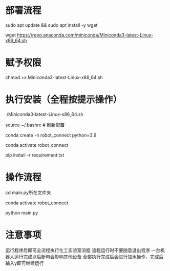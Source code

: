 # 部署流程
sudo apt update && sudo apt install -y wget

wget https://repo.anaconda.com/miniconda/Miniconda3-latest-Linux-x86_64.sh

# 赋予权限
chmod +x Miniconda3-latest-Linux-x86_64.sh

# 执行安装（全程按提示操作）
./Miniconda3-latest-Linux-x86_64.sh

source ~/.bashrc    # 刷新配置

conda create -n robot_connect python=3.9

conda activate robot_connect

pip install -r requirement.txt

# 操作流程
cd main.py所在文件夹

conda activate robot_connect

python main.py

# 注意事项
运行程序后即可全流程执行化工实验室流程
流程运行时不要随意退出程序
一台机器人运行完成以后断电会影响其他设备
全部执行完成后会进行加水操作，完成后输入y即可继续运行
